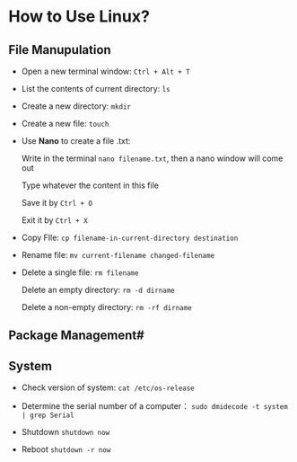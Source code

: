 # How to Use Linux?

## File Manupulation

- Open a new terminal window: `Ctrl + Alt + T`

- List the contents of current directory: `ls`

- Create a new directory: `mkdir`

- Create a new file: `touch`

- Use **Nano** to create a file .txt: 

    Write in the terminal `nano filename.txt`, then a nano window will come out

    Type whatever the content in this file

    Save it by `Ctrl + O`

    Exit it by `Ctrl + X`
- Copy FIle: `cp filename-in-current-directory destination`

- Rename file: `mv current-filename changed-filename`

- Delete a single file: `rm filename`

    Delete an empty directory: `rm -d dirname` 

    Delete a non-empty directory: `rm -rf dirname`

## Package Management#

## System

- Check version of system: `cat /etc/os-release`

- Determine the serial number of a computer： `sudo dmidecode -t system | grep Serial`

- Shutdown `shutdown now`

- Reboot `shutdown -r now`
